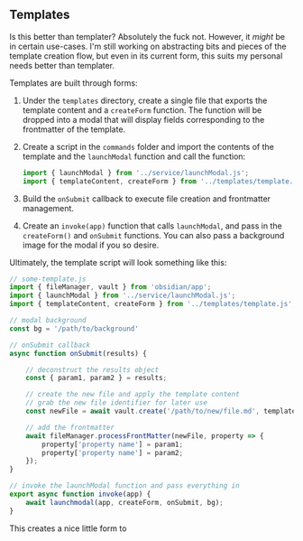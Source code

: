 ## Templates

Is this better than templater? Absolutely the fuck not. However, it *might* be 
in certain use-cases. I'm still working on abstracting bits and pieces of the 
template creation flow, but even in its current form, this suits my personal 
needs better than templater.

Templates are built through forms: 

1. Under the `templates` directory, create a single file that exports the 
    template content and a `createForm` function. The function will be dropped 
    into a modal that will display fields corresponding to the frontmatter of 
    the template.

2. Create a script in the `commands` folder and import the contents of the 
    template and the `launchModal` function and call the function:

    ```javascript
    import { launchModal } from '../service/launchModal.js';
    import { templateContent, createForm } from '../templates/template.js';
    ```

3. Build the `onSubmit` callback to execute file creation and frontmatter 
    management.

4. Create an `invoke(app)` function that calls `launchModal`, and pass in the 
    `createForm()` and `onSubmit` functions. You can also pass a background 
    image for the modal if you so desire.

Ultimately, the template script will look something like this:

```javascript
// some-template.js
import { fileManager, vault } from 'obsidian/app';
import { launchModal } from '../service/launchModal.js';
import { templateContent, createForm } from '../templates/template.js';

// modal background
const bg = '/path/to/background'

// onSubmit callback
async function onSubmit(results) {

    // deconstruct the results object
    const { param1, param2 } = results;

    // create the new file and apply the template content
    // grab the new file identifier for later use
    const newFile = await vault.create('/path/to/new/file.md', templateContent);

    // add the frontmatter
    await fileManager.processFrontMatter(newFile, property => {
        property['property name'] = param1;
        property['property name'] = param2;
    });
}

// invoke the launchModal function and pass everything in
export async function invoke(app) {
    await launchmodal(app, createForm, onSubmit, bg);
}
```

This creates a nice little form to 